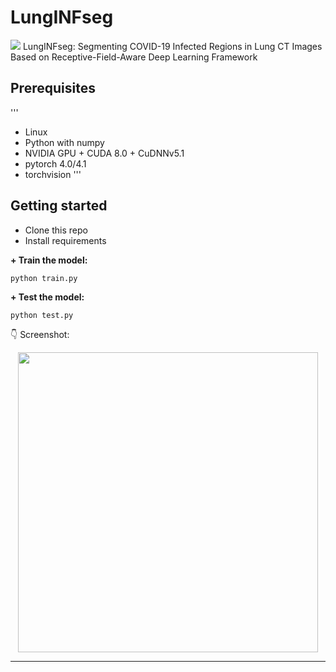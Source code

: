 # LungINFseg
[![](https://img.shields.io/badge/python-3.6%2B-green.svg)]()
LungINFseg: Segmenting COVID-19 Infected Regions in Lung CT Images
Based on Receptive-Field-Aware Deep Learning Framework 

## Prerequisites
'''
+ Linux
+ Python with numpy
+ NVIDIA GPU + CUDA 8.0 + CuDNNv5.1
+ pytorch 4.0/4.1
+ torchvision
'''
## Getting started

- Clone this repo 
- Install requirements



**+ Train the model:**

    python train.py 

**+ Test the model:**

    python test.py

:point_down: Screenshot:

<p align="center">
  <img src="/static/screenshot.png" height="480px" alt="">
</p>

------------------
